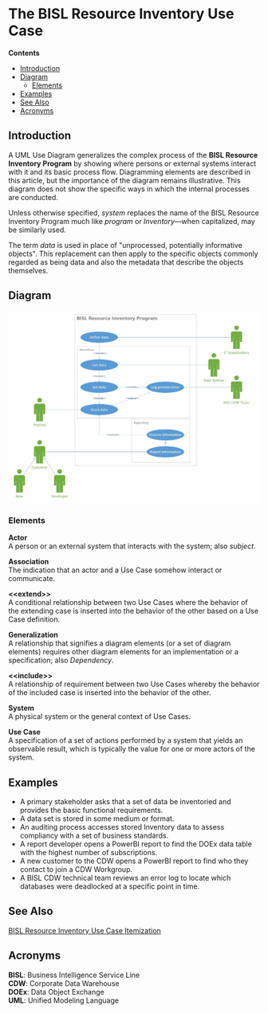 # The BISL Resource Inventory Use Case

**Contents**  

- [Introduction](#introduction)
- [Diagram](#diagram)
  - [Elements](#elements)
- [Examples](#examples)
- [See Also](#see-also)
- [Acronyms](#acronyms)

## Introduction

A UML Use Diagram generalizes the complex process of the **BISL Resource Inventory Program** by showing where persons or external systems interact with it and its basic process flow. Diagramming elements are described in this article, but the importance of the diagram remains illustrative. This diagram does not show the specific ways in which the internal processes are conducted.

Unless otherwise specified, *system* replaces the name of the BISL Resource Inventory Program much like *program* or *Inventory*—when capitalized, may be similarly used.

The term _data_ is used in place of "unprocessed, potentially informative objects". This replacement can then apply to the specific objects commonly regarded as being data and also the metadata that describe the objects themselves.

## Diagram

![bisl-resource-inventory-use-case-diagram](https://github.com/Mark-A-Dean/Mark-A-Dean/blob/main/portfolio/images/bisl_resource_inventory_use_case_diagram.jpg "BISL Resource Inventory UML Use Case Diagram")

### Elements

**Actor**  
A person or an external system that interacts with the system; also *subject*.  

**Association**  
The indication that an actor and a Use Case somehow interact or communicate.

**\<\<extend>>**  
A conditional relationship between two Use Cases where the behavior of the extending case is inserted into the behavior of the other based on a Use Case definition.

**Generalization**  
A relationship that signifies a diagram elements (or a set of diagram elements) requires other diagram elements for an implementation or a specification; also *Dependency*.

**\<\<include>>**  
A relationship of requirement between two Use Cases whereby the behavior of the included case is inserted into the behavior of the other.

**System**  
A physical system or the general context of Use Cases.

**Use Case**  
A specification of a set of actions performed by a system that yields an observable result, which is typically the value for one or more actors of the system.

## Examples

- A primary stakeholder asks that a set of data be inventoried and provides the basic functional requirements.
- A data set is stored in some medium or format.
- An auditing process accesses stored Inventory data to assess compliancy with a set of business standards.
- A report developer opens a PowerBI report to find the DOEx data table with the highest number of subscriptions.
- A new customer to the CDW opens a PowerBI report to find who they contact to join a CDW Workgroup.
- A BISL CDW technical team reviews an error log to locate which databases were deadlocked at a specific point in time.

## See Also

[BISL Resource Inventory Use Case Itemization](https://github.com/department-of-veterans-affairs/CDWNG-CustomerEngagement-Inventory/blob/master/documents/about_bisl_resource_inventory_use_case.md)

## Acronyms

**BISL**: Business Intelligence Service Line  
**CDW**: Corporate Data Warehouse  
**DOEx**: Data Object Exchange  
**UML**: Unified Modeling Language
